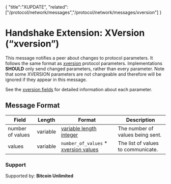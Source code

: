 <div class="cwikmeta">{
"title":"XUPDATE",
"related":["/protocol/network/messages","/protocol/network/messages/xversion"]
}</div>

# Handshake Extension: XVersion (“xversion”) 

This message notifies a peer about changes to protocol parameters.  It follows the same format as [xversion](/protocol/network/messages/xversion) protocol parameters.  Implementations **SHOULD** only send changed parameters, rather than every parameter.   Note that some XVERSION parameters are not changeable and therefore will be ignored if they appear in this message.  

See the [xversion fields](/protocol/network/messages/xversion#xversion-fields) for detailed information about each parameter.

## Message Format

| Field | Length | Format | Description |
|--|--|--|--|
| number of values | variable | [variable length integer](/protocol/formats/variable-length-integer) | The number of values being sent. |
| values | variable | `number_of_values` * [xversion values](/protocol/network/messages/xversion#xversion-value-format) | The list of values to communicate. |


### Support
Supported by: **Bitcoin Unlimited**
